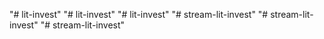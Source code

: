"# lit-invest" 
"# lit-invest" 
"# lit-invest" 
"# stream-lit-invest" 
"# stream-lit-invest" 
"# stream-lit-invest" 
